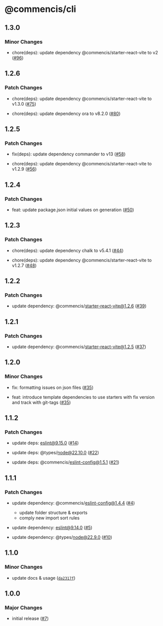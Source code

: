 # @commencis/cli

## 1.3.0

### Minor Changes

- chore(deps): update dependency @commencis/starter-react-vite to v2 ([#96](https://github.com/Commencis/cli/pull/96))

## 1.2.6

### Patch Changes

- chore(deps): update dependency @commencis/starter-react-vite to v1.3.0 ([#75](https://github.com/Commencis/cli/pull/75))

- chore(deps): update dependency ora to v8.2.0 ([#80](https://github.com/Commencis/cli/pull/80))

## 1.2.5

### Patch Changes

- fix(deps): update dependency commander to v13 ([#58](https://github.com/Commencis/cli/pull/58))

- chore(deps): update dependency @commencis/starter-react-vite to v1.2.9 ([#56](https://github.com/Commencis/cli/pull/56))

## 1.2.4

### Patch Changes

- feat: update package.json initial values on generation ([#50](https://github.com/Commencis/cli/pull/50))

## 1.2.3

### Patch Changes

- chore(deps): update dependency chalk to v5.4.1 ([#44](https://github.com/Commencis/cli/pull/44))

- chore(deps): update dependency @commencis/starter-react-vite to v1.2.7 ([#48](https://github.com/Commencis/cli/pull/48))

## 1.2.2

### Patch Changes

- update dependency: @commencis/starter-react-vite@1.2.6 ([#39](https://github.com/Commencis/cli/pull/39))

## 1.2.1

### Patch Changes

- update dependency: @commencis/starter-react-vite@1.2.5 ([#37](https://github.com/Commencis/cli/pull/37))

## 1.2.0

### Minor Changes

- fix: formatting issues on json files ([#35](https://github.com/Commencis/cli/pull/35))

- feat: introduce template dependencies to use starters with fix version and track with git-tags ([#35](https://github.com/Commencis/cli/pull/35))

## 1.1.2

### Patch Changes

- update deps: eslint@9.15.0 ([#14](https://github.com/Commencis/cli/pull/14))

- update deps: @types/node@22.10.0 ([#22](https://github.com/Commencis/cli/pull/22))

- update deps: @commencis/eslint-config@1.5.1 ([#21](https://github.com/Commencis/cli/pull/21))

## 1.1.1

### Patch Changes

- update dependency: @commencis/eslint-config@1.4.4 ([#4](https://github.com/Commencis/cli/pull/4))

  - update folder structure & exports
  - comply new import sort rules

- update dependency: eslint@9.14.0 ([#5](https://github.com/Commencis/cli/pull/5))

- update dependency: @types/node@22.9.0 ([#10](https://github.com/Commencis/cli/pull/10))

## 1.1.0

### Minor Changes

- update docs & usage ([`da2317f`](https://github.com/Commencis/cli/commit/da2317fb6cf2d438edb41838e0c143c98345644e))

## 1.0.0

### Major Changes

- initial release ([#7](https://github.com/Commencis/cli/pull/7))
